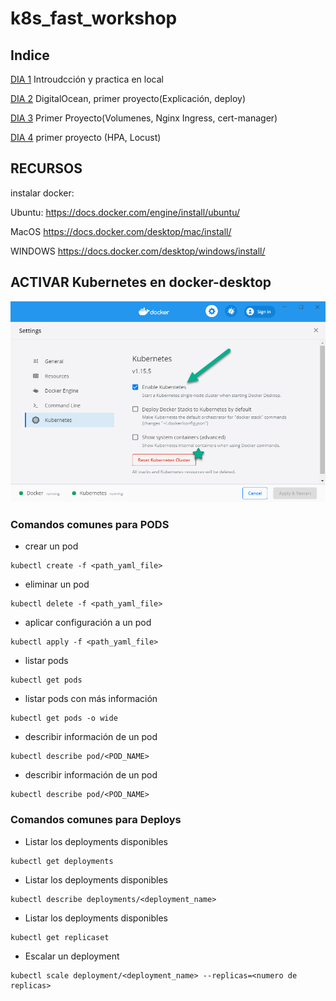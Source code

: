 # k8s_fast_workshop

## Indice


[DIA 1](dia1) Introudcción y practica en local

[DIA 2](dia1) DigitalOcean, primer proyecto(Explicación, deploy)

[DIA 3](dia1) Primer Proyecto(Volumenes, Nginx Ingress, cert-manager)

[DIA 4](dia1) primer proyecto (HPA, Locust)

## RECURSOS

instalar docker:

Ubuntu:
https://docs.docker.com/engine/install/ubuntu/

MacOS
https://docs.docker.com/desktop/mac/install/

WINDOWS
https://docs.docker.com/desktop/windows/install/

## ACTIVAR Kubernetes en docker-desktop
![](resources/settings-kubernetes.png)


### Comandos comunes para PODS 

+ crear un pod 

```shell
kubectl create -f <path_yaml_file>
```

+ eliminar un pod 

```shell
kubectl delete -f <path_yaml_file>
```

+ aplicar configuración a un pod

```shell
kubectl apply -f <path_yaml_file>
```

+ listar pods 

```shell 
kubectl get pods
```

+ listar pods con más información

```shell
kubectl get pods -o wide
```

+ describir información de un pod

```shell
kubectl describe pod/<POD_NAME>
```

+ describir información de un pod

```shell
kubectl describe pod/<POD_NAME>
```

### Comandos comunes para Deploys

+ Listar los deployments disponibles
```shell
kubectl get deployments
```

+ Listar los deployments disponibles
```shell
kubectl describe deployments/<deployment_name>
```
+ Listar los deployments disponibles
```shell
kubectl get replicaset
```
+ Escalar un deployment
```shell
kubectl scale deployment/<deployment_name> --replicas=<numero de replicas>
```

